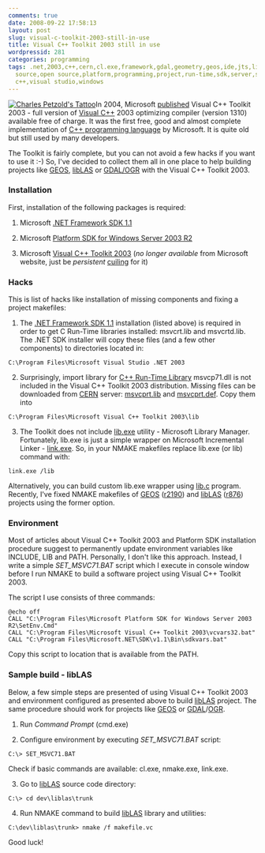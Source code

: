 ```yaml
---
comments: true
date: 2008-09-22 17:58:13
layout: post
slug: visual-c-toolkit-2003-still-in-use
title: Visual C++ Toolkit 2003 still in use
wordpressid: 281
categories: programming
tags: .net,2003,c++,cern,cl.exe,framework,gdal,geometry,geos,ide,jts,liblas,link.exe,microsoft,msvc,msvcp71,msvcrt,mvcp,nmake,nmake.exe,ogr,open
  source,open source,platform,programming,project,run-time,sdk,server,spatial,toolkit,visual
  c++,visual studio,windows
---
```


[![Charles Petzold's Tattoo](/images/logos/charles-petzold-tattoo.jpg)](http://www.charlespetzold.com/)In 2004, Microsoft [published](http://blogs.msdn.com/brianjo/archive/2004/04/17/115335.aspx) Visual C++ Toolkit 2003 - full version of [Visual C++](http://en.wikipedia.org/wiki/Visual_C++) 2003 optimizing compiler (version 1310) available free of charge. It was the first free, good and almost complete implementation of [C++ programming language](http://en.wikipedia.org/wiki/C%2B%2B) by Microsoft. It is quite old but still used by many developers.





The Toolkit is fairly complete, but you can not avoid a few hacks if you want to use it :-) So, I've decided to collect them all in one place to help building projects like [GEOS](http://trac.osgeo.org/geos/), [libLAS](http://liblas.org/) or [GDAL/OGR](http://www.gdal.org/) with the Visual C++ Toolkit 2003.





### Installation




First, installation of the following packages is required:






  1. Microsoft [.NET Framework SDK 1.1](http://www.microsoft.com/downloads/details.aspx?familyid=9b3a2ca6-3647-4070-9f41-a333c6b9181d&displaylang=en)



  2. Microsoft [Platform SDK for Windows Server 2003 R2](http://www.microsoft.com/downloads/details.aspx?familyid=A55B6B43-E24F-4EA3-A93E-40C0EC4F68E5&displaylang=en)



  3. Microsoft [Visual C++ Toolkit 2003](http://msdn.microsoft.com/visualc/vctoolkit2003/) (_no longer available_ from Microsoft website, just be _persistent_ [cuiling](http://www.cuil.com/) for it)





### Hacks




This is list of hacks like installation of missing components and fixing a project makefiles:







  1. The [.NET Framework SDK 1.1](http://www.microsoft.com/downloads/details.aspx?familyid=9b3a2ca6-3647-4070-9f41-a333c6b9181d&displaylang=en) installation (listed above) is required in order to get C Run-Time libraries installed: msvcrt.lib and msvcrtd.lib. The .NET SDK installer will copy these files (and a few other components) to directories located in:



    
    
    C:\Program Files\Microsoft Visual Studio .NET 2003
    




  2. Surprisingly, import library for [C++ Run-Time Library](http://msdn.microsoft.com/en-us/library/abx4dbyh(VS.80).aspx) msvcp71.dll is not included in the Visual C++ Toolkit 2003 distribution. Missing files can be downloaded from [CERN](http://root.cern.ch/root/Procedure/) server: [msvcprt.lib](http://root.cern.ch/root/Procedure/msvcprt.lib) and [msvcprt.def](http://root.cern.ch/root/Procedure/msvcprt.def). Copy them into



    
    
    C:\Program Files\Microsoft Visual C++ Toolkit 2003\lib 
    




  3. The Toolkit does not include [lib.exe](http://msdn.microsoft.com/en-us/library/7ykb2k5f(VS.71).aspx) utility - Microsoft Library Manager. Fortunately, lib.exe is just a simple wrapper on Microsoft Incremental Linker - [link.exe](http://msdn.microsoft.com/en-us/library/y0zzbyt4(VS.71).aspx). So, in your NMAKE makefiles replace lib.exe (or lib) command with:



    
    
    link.exe /lib
    





Alternatively, you can build custom lib.exe wrapper using [lib.c](http://sapdb.2scale.net/maxdb-wiki/MS_C++_Toolkit#head-ccc72c032728f3e8df0f45339c4a4ea332c880b4) program. Recently, I've fixed NMAKE makefiles of [GEOS](http://trac.osgeo.org/geos/) ([r2190](http://trac.osgeo.org/geos/changeset/2190)) and [libLAS](http://liblas.org/) ([r876](http://liblas.org/changeset/876)) projects using the former option.






### Environment





Most of articles about Visual C++ Toolkit 2003 and Platform SDK installation procedure suggest to permanently update environment variables like INCLUDE, LIB and PATH. Personally, I don't like this approach. Instead, I write a simple _SET_MSVC71.BAT_ script which I execute in console window before I run NMAKE to build a software project using Visual C++ Toolkit 2003.





The script I use consists of three commands:



    
    
    @echo off
    CALL "C:\Program Files\Microsoft Platform SDK for Windows Server 2003 R2\SetEnv.Cmd"
    CALL "C:\Program Files\Microsoft Visual C++ Toolkit 2003\vcvars32.bat"
    CALL "C:\Program Files\Microsoft.NET\SDK\v1.1\Bin\sdkvars.bat"
    




Copy this script to location that is available from the PATH.





### Sample build - libLAS





Below, a few simple steps are presented of using Visual C++ Toolkit 2003 and environment configured as presented above to build [libLAS](http://liblas.org/) project. The same procedure should work for projects like [GEOS](http://trac.osgeo.org/geos/) or [GDAL](http://www.gdal.org/)/[OGR](http://www.gdal.org/ogr/).







  1. Run _Command Prompt_ (cmd.exe)



  2. Configure environment by executing _SET_MSVC71.BAT_ script:



    
    
    C:\> SET_MSVC71.BAT
    




Check if basic commands are available: cl.exe, nmake.exe, link.exe.




  3. Go to [libLAS](http://liblas.org/svn/trunk/) source code directory:



    
    
    C:\> cd dev\liblas\trunk
    




  4. Run NMAKE command to build [libLAS](http://liblas.org/) library and utilities:



    
    
    C:\dev\liblas\trunk> nmake /f makefile.vc
    






Good luck!
